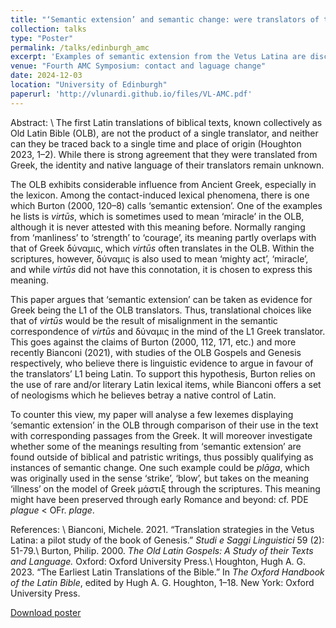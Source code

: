 ```yaml
---
title: "‘Semantic extension’ and semantic change: were translators of the Old Latin Bible L1 speakers of Greek?"
collection: talks
type: "Poster"
permalink: /talks/edinburgh_amc
excerpt: 'Examples of semantic extension from the Vetus Latina are discussed in the context of the debate about the native language of its translators.'
venue: "Fourth AMC Symposium: contact and laguage change"
date: 2024-12-03
location: "University of Edinburgh"
paperurl: 'http://vlunardi.github.io/files/VL-AMC.pdf'
---
```


Abstract: \\
The first Latin translations of biblical texts, known collectively as Old Latin Bible (OLB), are not the product of a single translator, and neither can they be traced back to a single time and place of origin (Houghton 2023, 1–2). While there is strong agreement that they were translated from Greek, the identity and native language of their translators remain unknown.

The OLB exhibits considerable influence from Ancient Greek, especially in the lexicon. Among the contact-induced lexical phenomena, there is one which Burton (2000, 120–8) calls ‘semantic extension’. One of the examples he lists is <i>virtūs</i>, which is sometimes used to mean ‘miracle’ in the OLB, although it is never attested with this meaning before. Normally ranging from ‘manliness’ to ‘strength’ to ‘courage’, its meaning partly overlaps with that of Greek δύναμις, which <i>virtūs</i> often translates in the OLB. Within the scriptures, however, δύναμις is also used to mean ‘mighty act’, ‘miracle’, and while <i>virtūs</i> did not have this connotation, it is chosen to express this meaning.

This paper argues that ‘semantic extension’ can be taken as evidence for Greek being the L1 of the
OLB translators. Thus, translational choices like that of <i>virtūs</i> would be the result of misalignment in the semantic correspondence of <i>virtūs</i> and δύναμις in the mind of the L1 Greek translator. This goes against the claims of Burton (2000, 112, 171, etc.) and more recently Bianconi (2021), with studies of the OLB Gospels and Genesis respectively, who believe there is linguistic evidence to argue in favour of the translators’ L1 being Latin. To support this hypothesis, Burton relies on the use of rare and/or literary Latin lexical items, while Bianconi offers a set of neologisms which he believes betray a native control of Latin.

To counter this view, my paper will analyse a few lexemes displaying ‘semantic extension’ in the OLB
through comparison of their use in the text with corresponding passages from the Greek. It will moreover investigate whether some of the meanings resulting from ‘semantic extension’ are found outside of biblical and patristic writings, thus possibly qualifying as instances of semantic change. One such example could be <i>plāga</i>, which was originally used in the sense ‘strike’, ‘blow’, but takes on the meaning ‘illness’ on the model of Greek μάστιξ through the scriptures. This meaning might have been preserved through early Romance and beyond: cf. PDE <i>plague</i> < OFr. <i>plage</i>.

References: \\
Bianconi, Michele. 2021. “Translation strategies in the Vetus Latina: a pilot study of the book of Genesis.” <i>Studi e Saggi Linguistici</i> 59 (2): 51-79.\\
Burton, Philip. 2000. <i>The Old Latin Gospels: A Study of their Texts and Language.</i> Oxford: Oxford University Press.\\
Houghton, Hugh A. G. 2023. “The Earliest Latin Translations of the Bible.” In <i>The Oxford Handbook of the Latin Bible</i>, edited by Hugh A. G. Houghton, 1–18. New York: Oxford University Press.

<a href='http://vlunardi.github.io/files/VL-AMC.pdf'>Download poster</a>